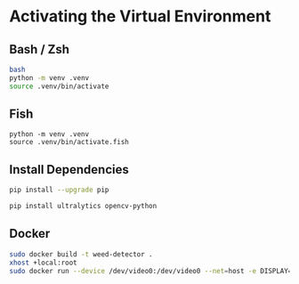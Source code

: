 # Activating the Virtual Environment

## Bash / Zsh

```bash
bash
python -m venv .venv
source .venv/bin/activate
```

## Fish

```fish
python -m venv .venv
source .venv/bin/activate.fish
```

## Install Dependencies

```bash
pip install --upgrade pip

pip install ultralytics opencv-python
```

## Docker

```bash
sudo docker build -t weed-detector .
xhost +local:root
sudo docker run --device /dev/video0:/dev/video0 --net=host -e DISPLAY=$DISPLAY -v /tmp/.X11-unix:/tmp/.X11-unix weed-detector
```
